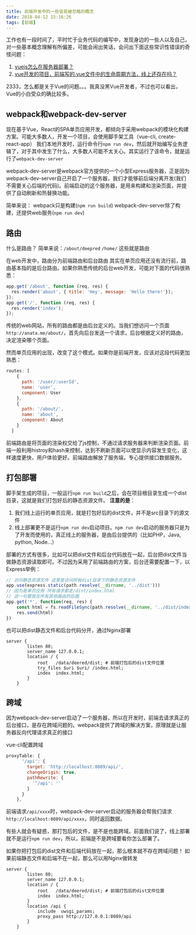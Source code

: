 ```yaml
---
title: 前端开发中的一些容易被忽略的概念
date: 2018-04-12 15:16:26
tags: [前端]
---
```

工作也有一段时间了，平时忙于业务代码的编写中，发现身边的一些人以及自己，对一些基本概念理解有所偏差，可能会闹出笑话，会问出下面这些常识性错误的奇怪问题：
1. [vuejs怎么在服务器部署？](https://www.zhihu.com/question/46630687)
2. [vue开发的项目，前端写的.vue文件中的生命周期方法，线上还存在吗？](https://www.zhihu.com/question/68570658)

2333，怎么都是关于Vue的问题。。。我真没黑Vue开发者，不过也可以看出，Vue的小白受众的确比较多。

## webpack和webpack-dev-server
现在基于Vue，React的SPA单页应用开发，都倾向于采用webpack的模块化构建方案。可能大多数人，开发一个项目，会使用脚手架工具（vue-cli, create-react-app）
我们本地开发时，运行命令行`npm run dev`，然后就开始编写业务逻辑了，对于其中发生了什么，大多数人可能不太关心。其实运行了该命令，就是运行了`webpack-dev-server` 

webpack-dev-server是webpack官方提供的一个小型Express服务器，正是因为webpack-dev-server自己开启了一个服务器，我们才能够前后端分离开发(我们不需要关心后端的代码)。前端启动的这个服务器，是用来构建和渲染页面，并提供了自动刷新和热替换功能。

简单来说：
webpack只是构建(`npm run build`)
webpack-dev-server除了构建，还提供web服务(`npm run dev`)

## 路由
什么是路由？
简单来说：`/about/deepred` `/home/` 这些就是路由

在web开发中，路由分为前端路由和后台路由
其实在单页应用还没有流行前，路由基本指的是后台路由。如果你熟悉传统的后台web开发，可能对下面的代码很熟悉：
```javascript
app.get('/about', function (req, res) {
  res.render('about', { title: 'Hey', message: 'Hello there!'});
});
app.get('/', function (req, res) {
  res.render('index');
});
```
传统的web网站，所有的路由都是由后台定义的。当我们想访问一个页面`http://anata.me/about/`，首先向后台发送一个请求，后台根据定义好的路由，决定渲染哪个页面。

然而单页应用的出现，改变了这个模式。如果你是前端开发，应该对这段代码更加熟悉：
```javascript
routes: [
    {
      path: '/user/:userId',
      name: 'user',
      component: User
    },
    {
      path: '/about/',
      name: 'about',
      component: About
    }
  ]
```
前端路由是将页面的渲染权交给了js控制，不通过请求服务器来判断渲染页面。前端一般利用histroy和hash来控制，达到不刷新页面可以使显示内容发生变化，这样速度更快，用户体验更好。前端路由解放了服务端，专心提供接口数据服务。

## 打包部署
脚手架生成的项目，一般运行`npm run build`之后，会在项目根目录生成一个dist目录，这就是我们打包好后的静态资源文件。
**注意的是**：
1. 我们线上运行的单页应用，就是打包好后的dist文件，并不是src目录下的源文件
2. 线上部署更不是运行`npm run dev`启动项目。`npm run dev`启动的服务器只是为了开发而使用的，真正线上的服务器，是由后台提供的（比如PHP，Java, python, Node...）

部署的方式有很多，比如可以把dist文件和后台代码放在一起，后台把dist文件当做静态资源读取即可。不过因为采用了前端路由的方案，后台还需要配置一下，以Express举例：
```javascript
// 访问静态资源文件 这里是访问所有dist目录下的静态资源文件
app.use(express.static(path.resolve(__dirname, '../dist')))
// 因为是单页应用 所有请求都走/dist/index.html
// 这一句要放在所有其他路由的后面
app.get('*', function(req, res) {
    const html = fs.readFileSync(path.resolve(__dirname, '../dist/index.html'), 'utf-8')
    res.send(html)
})
```
也可以把dist静态文件和后台代码分开，通过Nginx部署
```
server {
        listen 80;
        server_name 127.0.0.1;
        location / {
            root   /data/deered/dist; # 前端打包后的dist文件位置
            try_files $uri $uri/ /index.html;
            index  index.html;
        }
    }
```

## 跨域
因为webpack-dev-server启动了一个服务器，所以在开发时，前端去请求真正的后台接口，是存在跨域问题的。webpack提供了跨域的解决方案，原理就是让服务器反向代理请求真正的接口

vue-cli配置跨域
```javascript
proxyTable: {
      '/api': {
        target: 'http://localhost:8089/api/',
        changeOrigin: true,
        pathRewrite: {
          '^/api': ''
        }
      }
    },
```
前端请求`/api/xxxx`时，webpack-dev-server启动的服务器会帮我们请求`http://localhost:8089/api/xxxx`，同时返回数据。

有些人就会有疑惑，那打包后的文件，是不是也能跨域。前面我们说了，线上部署就不是运行`npm run dev`，所以，前端是不是跨域要看你怎么部署了。

如果你把打包后的dist文件和后端代码放在一起，那么根本就不存在跨域问题！
如果前端静态文件和后端不在一起，那么可以用Nginx做转发
```
server {
        listen 80;
        server_name 127.0.0.1;
        location / {
            root   /data/deered/dist; # 前端打包后的dist文件位置
            index  index.html;
        }
        location /api {
            include  uwsgi_params;
            proxy_pass http://127.0.0.1:8089/api
        }
    }
```